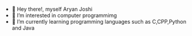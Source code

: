 - 👋 Hey there!, myself Aryan Joshi
- 👀 I’m interested in computer programmimg
- 🌱 I’m currently learning programming languages such as C,CPP,Python and Java
<!---
AryanJoshi00/AryanJoshi00 is a ✨ special ✨ repository because its `README.md` (this file) appears on your GitHub profile.
You can click the Preview link to take a look at your changes.
--->
